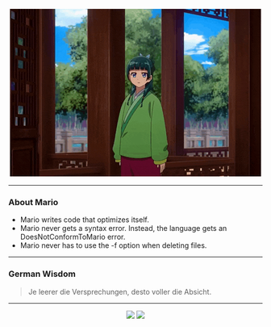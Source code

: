 <p align="center">
  <img src="assets/maomao.gif" />
</p>

---

### About Mario
- Mario writes code that optimizes itself.
- Mario never gets a syntax error.  Instead, the language gets an DoesNotConformToMario error.
- Mario never has to use the -f option when deleting files.

---

### German Wisdom
> Je leerer die Versprechungen, desto voller die Absicht.

---

<p align="center">
  <a>
    <img height="180em" src="https://github-readme-stats-eight-theta.vercel.app/api?username=Torfkopp&show_icons=true&theme=dark&include_all_commits=true&count_private=true"/>
  </a>
  <a href="https://github.com/Torfkopp?tab=repositories">
    <img height="180em" src="https://github-readme-stats-eight-theta.vercel.app/api/top-langs/?username=torfkopp&layout=compact&theme=dark&langs_count=8&hide=java"/>
  </a>
</p>
